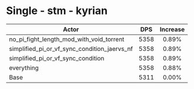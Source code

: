 # Single - stm - kyrian
| Actor | DPS | Increase |
|---|:---:|:---:|
|no_pi_fight_length_mod_with_void_torrent|5358|0.89%|
|simplified_pi_or_vf_sync_condition_jaervs_nf|5358|0.89%|
|simplified_pi_or_vf_sync_condition|5358|0.89%|
|everything|5358|0.88%|
|Base|5311|0.00%|
